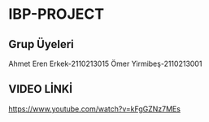 # IBP-PROJECT
## Grup Üyeleri
Ahmet Eren Erkek-2110213015
Ömer Yirmibeş-2110213001
## VIDEO LİNKİ
https://www.youtube.com/watch?v=kFgGZNz7MEs
